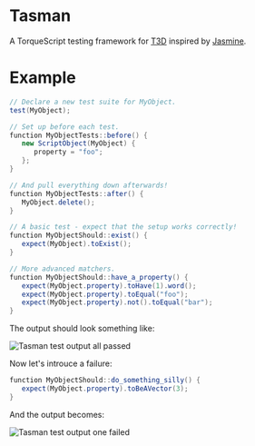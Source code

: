 # Tasman

A TorqueScript testing framework for [T3D][] inspired by [Jasmine][].

 [T3D]: https://github.com/GarageGames/Torque3D
 [Jasmine]: http://pivotal.github.io/jasmine/

# Example

```cs
// Declare a new test suite for MyObject.
test(MyObject);

// Set up before each test.
function MyObjectTests::before() {
   new ScriptObject(MyObject) {
      property = "foo";
   };
}

// And pull everything down afterwards!
function MyObjectTests::after() {
   MyObject.delete();
}

// A basic test - expect that the setup works correctly!
function MyObjectShould::exist() {
   expect(MyObject).toExist();
}

// More advanced matchers.
function MyObjectShould::have_a_property() {
   expect(MyObject.property).toHave(1).word();
   expect(MyObject.property).toEqual("foo");
   expect(MyObject.property).not().toEqual("bar");
}
```

The output should look something like:

 ![Tasman test output all passed](http://i.imgur.com/zkq1rab.png)

Now let's introuce a failure:

```cs
function MyObjectShould::do_something_silly() {
   expect(MyObject.property).toBeAVector(3);
}
```

And the output becomes:

 ![Tasman test output one failed](http://i.imgur.com/lM6IKfc.png)
